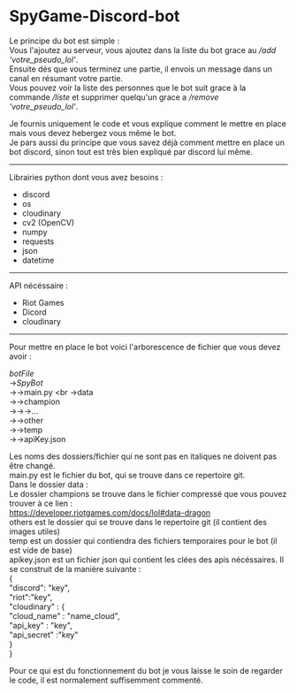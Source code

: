 # SpyGame-Discord-bot

Le principe du bot est simple : <br>
Vous l'ajoutez au serveur, vous ajoutez dans la liste du bot grace au */add 'votre_pseudo_lol'*. <br>
Ensuite dès que vous terminez une partie, il envois un message dans un canal en résumant votre partie. <br>
Vous pouvez voir la liste des personnes que le bot suit grace à la commande */liste* et supprimer quelqu'un grace a */remove 'votre_pseudo_lol'*. <br>

Je fournis uniquement le code et vous explique comment le mettre en place mais vous devez hebergez vous même le bot.<br>
Je pars aussi du principe que vous savez déjà comment mettre en place un bot discord, sinon tout est très bien expliqué par discord lui même. <br>

*******
Librairies python dont vous avez besoins : 
* discord 
* os
* cloudinary
* cv2 (OpenCV)
* numpy
* requests
* json
* datetime
*******
API nécéssaire :
* Riot Games
* Dicord
* cloudinary
*******
Pour mettre en place le bot voici l'arborescence de fichier que vous devez avoir :

*botFile* <br>
->*SpyBot* <br>
->->main.py <br
->data <br>
->->champion <br>
->->->... <br>
->->other <br>
->->temp <br>
->->apiKey.json <br>

Les noms des dossiers/fichier qui ne sont pas en italiques ne doivent pas être changé. <br>
main.py est le fichier du bot, qui se trouve dans ce repertoire git. <br>
Dans le dossier data : <br>
Le dossier champions se trouve dans le fichier compressé que vous pouvez trouver à ce lien : <br>
https://developer.riotgames.com/docs/lol#data-dragon <br>
others est le dossier qui se trouve dans le repertoire git (il contient des images utiles) <br>
temp est un dossier qui contiendra des fichiers temporaires pour le bot (il est vide de base) <br>
apikey.json est un fichier json qui contient les clées des apis nécéssaires. Il se construit de la manière suivante : <br>
{ <br>
"discord": "key", <br>
"riot":"key", <br>
"cloudinary" : { <br>
    "cloud_name" : "name_cloud", <br>
    "api_key" : "key", <br>
    "api_secret" :"key" <br>
    } <br>
} <br>

Pour ce qui est du fonctionnement du bot je vous laisse le soin de regarder le code, il est normalement suffisemment commenté.







